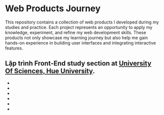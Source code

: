 # Web Products Journey
This repository contains a collection of web products I developed during my studies and practice. Each project represents an opportunity to apply my knowledge, experiment, and refine my web development skills. These products not only showcase my learning journey but also help me gain hands-on experience in building user interfaces and integrating interactive features.
## Lập trình Front-End study section at [University Of Sciences, Hue University](https://husc.edu.vn/en/viewpage.php?page_id=1).
- []()
- []()
- []()
- []()
- []()
- []()
